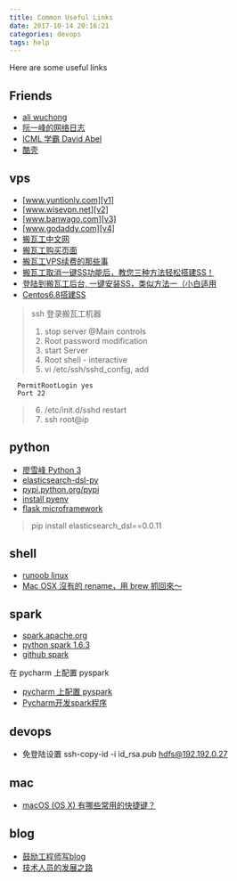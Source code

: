 ```yaml
---
title: Common Useful Links
date: 2017-10-14 20:16:21
categories: devops
tags: help
---
```


Here are some useful links

<!-- more -->

## Friends

- [ali wuchong][f2]
- [阮一峰的网络日志][f4]
- [ICML 学霸 David Abel][f5]
- [酷壳][f6]

[f2]: http://wuchong.me/
[f4]: http://www.ruanyifeng.com/blog/
[f5]: https://david-abel.github.io/
[f6]: https://coolshell.cn

## vps

- [www.yuntionly.com][v1]
- [www.wisevpn.net][v2]
- [www.banwago.com][v3]
- [www.godaddy.com][v4]
- [搬瓦工中文网][v5]
- [搬瓦工购买页面][v6]
- [搬瓦工VPS续费的那些事][v7]
- [搬瓦工取消一键SS功能后，教您三种方法轻松搭建SS！][v8]
- [登陆到搬瓦工后台, 一键安装SS，类似方法一（小白适用][v9]
- [Centos6.8搭建SS][v10]

[v1]: https://www.yuntionly.com/
[v2]: https://www.wisevpn.net/
[v3]: https://www.banwago.com/797.html
[v4]: https://www.godaddy.com/
[v5]: https://www.cnbanwagong.com/4.html
[v6]: https://bwh1.net/
[v7]: http://ulis.me/archives/5909
[v8]: https://bwhgw.wordpress.com/2018/03/30/ban_wa_gong_qu_xiao_yi_jian_ss_gong_neng_hou_jiao_nin_san_zhong_fang_fa_qing_song_da_jian_ss/
[v9]: https://kiwivm.64clouds.com/preloader.php?load=/main-exec.php?mode=extras_shadowsocks
[v10]: https://blog.csdn.net/qq_31897023/article/details/82533887

> ssh 登录搬瓦工机器
> 
> 1. stop server @Main controls
> 2. Root password modification
> 3. start Server
> 4. Root shell - interactive
> 5. vi /etc/ssh/sshd_config, add 

```
  PermitRootLogin yes
  Port 22
```

> 6. /etc/init.d/sshd restart
> 7. ssh root@ip

## python

- [廖雪峰 Python 3 ][p1]
- [elasticsearch-dsl-py][p2]
- [pypi.python.org/pypi][p3]
- [install pyenv][p4]
- [flask microframework][p5]

> pip install elasticsearch_dsl==0.0.11

[p1]: https://www.liaoxuefeng.com/wiki/0014316089557264a6b348958f449949df42a6d3a2e542c000
[p2]: https://github.com/elastic/elasticsearch-dsl-py
[p3]: https://pypi.python.org/pypi
[p4]: https://github.com/pyenv/pyenv-installer
[p5]: http://flask.pocoo.org/

## shell

- [runoob linux][s1]
- [Mac OSX 沒有的 rename，用 brew 抓回來～][s2]

[s1]: http://www.runoob.com/linux/linux-command-manual.html
[s2]: https://shazi.info/mac-osx-%E6%B2%92%E6%9C%89%E7%9A%84-rename%EF%BC%8C%E7%94%A8-brew-%E6%8A%93%E5%9B%9E%E4%BE%86%EF%BD%9E/


## spark

- [spark.apache.org][sp1]
- [python spark 1.6.3][sp2]
- [github spark][sp3]

[sp1]: http://spark.apache.org/
[sp2]: http://spark.apache.org/docs/1.6.3/api/python/pyspark.sql.html#pyspark.sql.DataFrame
[sp3]: https://github.com/apache/spark

在 pycharm 上配置 pyspark

- [pycharm 上配置 pyspark](https://blog.csdn.net/rifengxxc/article/details/74503119)
- [Pycharm开发spark程序](https://blog.csdn.net/suzyu12345/article/details/53885092)

## devops

- 免登陆设置 ssh-copy-id -i id_rsa.pub hdfs@192.192.0.27

## mac

- [macOS (OS X) 有哪些常用的快捷键？][m1]

[m1]: https://www.zhihu.com/question/20021861

## blog

- [鼓励工程师写blog][blog1]
- [技术人员的发展之路][blog2]

[blog1]: https://dotblogs.com.tw/hatelove/2017/03/26/why-engineers-should-keep-blogging
[blog2]: https://coolshell.cn/articles/17583.html







